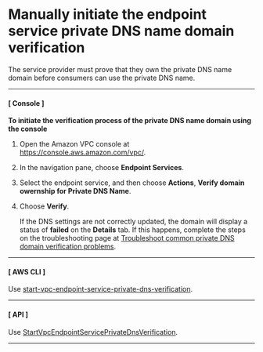 # Manually initiate the endpoint service private DNS name domain verification<a name="verify-vpc-endpoint-service-dns-name"></a>

The service provider must prove that they own the private DNS name domain before consumers can use the private DNS name\.

------
#### [ Console ]

**To initiate the verification process of the private DNS name domain using the console**

1. Open the Amazon VPC console at [https://console\.aws\.amazon\.com/vpc/](https://console.aws.amazon.com/vpc/)\.

1. In the navigation pane, choose **Endpoint Services**\.

1. Select the endpoint service, and then choose **Actions**, **Verify domain owernship for Private DNS Name**\. 

1. Choose **Verify**\.

   If the DNS settings are not correctly updated, the domain will display a status of **failed** on the **Details** tab\. If this happens, complete the steps on the troubleshooting page at [Troubleshoot common private DNS domain verification problems](domain-verification-problems.md)\. 

------
#### [ AWS CLI ]

Use [start\-vpc\-endpoint\-service\-private\-dns\-verification](https://docs.aws.amazon.com/cli/latest/reference/ec2/startVpcEndpointServicePrivateDnsVerification.html)\.

------
#### [ API ]

Use [StartVpcEndpointServicePrivateDnsVerification](https://docs.aws.amazon.com/AWSEC2/latest/APIReference/API_StartVpcEndpointServicePrivateDnsVerification.html)\.

------